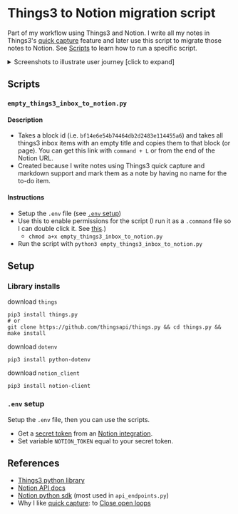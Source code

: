 # Things3 to Notion migration script

Part of my workflow using Things3 and Notion. I write all my notes in Things3's [quick capture](https://culturedcode.com/things/support/articles/2249437/) feature and later use this script to migrate those notes to Notion. See [Scripts](#scripts) to learn how to run a specific script.

<details><summary>Screenshots to illustrate user journey [click to expand]</summary>

<div align="center">
<img width="1840" alt="image" src="https://user-images.githubusercontent.com/53503018/194209594-50fc1ac6-993c-4f3f-94cd-2204f794c07c.png">
<p>Original inbox where I mark notes that I want to migrate to Notion by not titling them.</p>
</div>

<div align="center">
<img width="1840" alt="image" src="https://user-images.githubusercontent.com/53503018/194209675-8ae09dc6-21ee-4500-9cde-35365c9aefe4.png">
  <p>Create new Notion page and copy link with <code>command + L</code></p>
</div>

<div align="center">
<img width="690" alt="image" src="https://user-images.githubusercontent.com/53503018/194209712-57165b79-262e-4c66-907f-21a771fb3f90.png">
  <p>Strip the ID from the link using Things3's <a href="https://culturedcode.com/things/support/articles/2249437/">quick capture</a> as a place to edit text. This is also how I wrote all the notes.</p>
</div>

<div align="center">
<img width="1840" alt="image" src="https://user-images.githubusercontent.com/53503018/194209916-b5c20ba8-a708-4ced-95fd-43e145a4edab.png">
<p>Run script.</p>
</div>

<div align="center">
<img width="1840" alt="image" src="https://user-images.githubusercontent.com/53503018/194210014-95f91c71-4b05-483d-84fd-7c39077ca6f6.png">
<p>Result in Notion.</p>
</div>

<div align="center">
<img width="1840" alt="image" src="https://user-images.githubusercontent.com/53503018/194210114-0e3b1e03-e05f-4f86-81f9-601a46e929f9.png">
<p>Manually delete empty items.</p>
</div>

</details>

## Scripts

### `empty_things3_inbox_to_notion.py`

#### Description
  - Takes a block id (i.e. `bf14e6e54b74464db2d2483e114455a6`) and takes all things3 inbox items with an empty title and copies them to that block (or page). You can get this link with `command + L` or from the end of the Notion URL.
  - Created because I write notes using Things3 quick capture and markdown support and mark them as a note by having no name for the to-do item.

#### Instructions
  - Setup the `.env` file (see [`.env` setup](#env-setup))
  - Use this to enable permissions for the script (I run it as a `.command` file so I can double click it. See [this](https://superuser.com/questions/966946/how-to-run-python-script-in-a-terminal-window-by-double-clicking-it).)
    - `chmod a+x empty_things3_inbox_to_notion.py`
  - Run the script with `python3 empty_things3_inbox_to_notion.py`
## Setup

### Library installs

download `things`

```
pip3 install things.py
# or
git clone https://github.com/thingsapi/things.py && cd things.py && make install
```

download `dotenv`

```
pip3 install python-dotenv
```

download `notion_client`

```
pip3 install notion-client
```

### `.env` setup

Setup the `.env` file, then you can use the scripts.

- Get a [secret token](https://developers.notion.com/docs/authorization) from an [Notion integration](https://www.notion.so/help/create-integrations-with-the-notion-api).
- Set variable `NOTION_TOKEN` equal to your secret token.

## References

- [Things3 python library](https://github.com/thingsapi/things.py#documentation)
- [Notion API docs](https://developers.notion.com/docs/getting-started)
- [Notion python sdk](https://github.com/ramnes/notion-sdk-py) (most used in `api_endpoints.py`)
- Why I like [quick capture](https://culturedcode.com/things/support/articles/2249437/): to [Close open loops](https://notes.andymatuschak.org/z8d4eJNaKrVDGTFpqRnQUPRkexB7K6XbcffAV)
